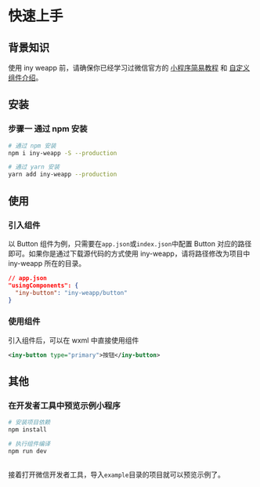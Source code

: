 # 快速上手

## 背景知识

使用 iny weapp 前，请确保你已经学习过微信官方的 [小程序简易教程](https://mp.weixin.qq.com/debug/wxadoc/dev/) 和 [自定义组件介绍](https://developers.weixin.qq.com/miniprogram/dev/framework/custom-component/)。

## 安装

### 步骤一 通过 npm 安装

```bash
# 通过 npm 安装
npm i iny-weapp -S --production

# 通过 yarn 安装
yarn add iny-weapp --production
```

## 使用

### 引入组件

以 Button 组件为例，只需要在`app.json`或`index.json`中配置 Button 对应的路径即可。如果你是通过下载源代码的方式使用 iny-weapp，请将路径修改为项目中 iny-weapp 所在的目录。

```json
// app.json
"usingComponents": {
  "iny-button": "iny-weapp/button"
}
```

### 使用组件

引入组件后，可以在 wxml 中直接使用组件

```xml
<iny-button type="primary">按钮</iny-button>
```

## 其他

### 在开发者工具中预览示例小程序

```bash
# 安装项目依赖
npm install

# 执行组件编译
npm run dev
  
```

接着打开微信开发者工具，导入`example`目录的项目就可以预览示例了。
